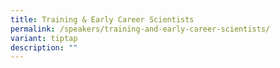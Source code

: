 ```yaml
---
title: Training & Early Career Scientists
permalink: /speakers/training-and-early-career-scientists/
variant: tiptap
description: ""
---
```

